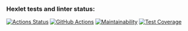 ### Hexlet tests and linter status:
[![Actions Status](https://github.com/nikisysoev/java-project-5/workflows/hexlet-check/badge.svg)](https://github.com/nikisysoev/java-project-5/actions)
[![GitHub Actions](https://github.com/nikisysoev/java-project-5/actions/workflows/github-actions.yml/badge.svg)](https://github.com/nikisysoev/java-project-5/actions/workflows/github-actions.yml)
[![Maintainability](https://api.codeclimate.com/v1/badges/b39eaf95a3b16c1ab91d/maintainability)](https://codeclimate.com/github/nikisysoev/java-project-5/maintainability)
[![Test Coverage](https://api.codeclimate.com/v1/badges/b39eaf95a3b16c1ab91d/test_coverage)](https://codeclimate.com/github/nikisysoev/java-project-5/test_coverage)